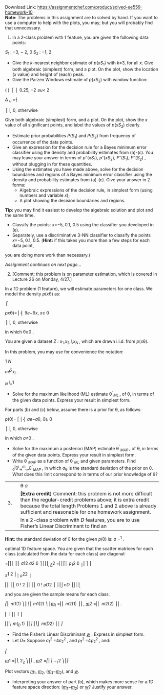 Download Link: https://assignmentchef.com/product/solved-ee559-homework-10
<br>
<strong>Note:</strong>  The problems in this assignment are to solved by hand.  If you want to use a computer to help with the plots, you may; but you will probably find that unnecessary.

<ol>

 <li>In a 2-class problem with 1 feature, you are given the following data points:</li>

</ol>

<em>S</em><sub>1 </sub>: −3, − 2, 0 <sub>  </sub><em>S</em><sub>2 </sub>: −1, 2

<ul>

 <li>Give the <em>k</em>-nearest neighbor estimate of <em>p</em>(<em>xS</em><sub>1</sub>) with <em>k</em>=3, for all <em>x</em>. Give both algebraic (simplest) form, and a plot.  On the plot, show the location (<em>x</em> value) and height of (each) peak.</li>

 <li>Give the Parzen Windows estimate of <em>p</em>(<em>xS</em><sub>2</sub>) with window function:</li>

</ul>

( ) ⎧ ⎪ 0.25, −2 ≤<em>u</em>&lt; 2

Δ <em><sub>u </sub></em>=⎨

⎪⎩ 0,      otherwise

Give both algebraic (simplest) form, and a plot.  On the plot, show the <em>x</em> value of all significant points, and label the values of <em>p</em>(<em>xS</em><sub>2</sub>) clearly.

<ul>

 <li>Estimate prior probabilities <em>P</em>(<em>S</em><sub>1</sub>) and <em>P</em>(<em>S</em><sub>2</sub>) from frequency of occurrence of the data points.</li>

 <li>Give an expression for the decision rule for a Bayes minimum error classifier using the density and probability estimates from (a)-(c). You may leave your answer in terms of  <em>p</em>ˆ(<em>xS</em><sub>1</sub>), <em>p</em>ˆ(<em>xS</em><sub>2</sub>), <em>P</em>ˆ(<em>S</em><sub>1</sub>), <em>P</em>ˆ(<em>S</em><sub>2</sub>) , without plugging in for these quantities.</li>

 <li>Using the estimates you have made above, solve for the decision boundaries and regions of a Bayes minimum error classifier using the density and probability estimates from (a)-(c). Give your answer in 2 forms:

  <ul>

   <li>Algebraic expressions of the decision rule, in simplest form (using numbers and variable <em>x</em>);</li>

   <li>A plot showing the decision boundaries and regions.</li>

  </ul></li>

</ul>

<strong>Tip:</strong> you may find it easiest to develop the algebraic solution and plot and the same time.

<ul>

 <li>Classify the points: <em>x</em>=−5, 0.1, 0.5 using the classifier you developed in (e).</li>

 <li>Separately, use a discriminative 3-NN classifier to classify the points <em>x</em>=−5, 0.1, 0.5. (<strong>Hint:</strong>  if this takes you more than a few steps for each data point,</li>

</ul>

you are doing more work than necessary.)

<em>Assignment continues on next page… </em>

<ol start="2">

 <li>[Comment: this problem is on parameter estimation, which is covered in Lecture 26 on Monday, 4/27.]</li>

</ol>

In a 1D problem (1 feature), we will estimate parameters for one class.  We model the density <em>p</em>(<em>x</em>θ) as:

⎧

<em>px</em>θ)=⎪⎨ θ<em>e</em>−θ<em>x</em>,            <em>x</em>≥ 0

⎪⎩ 0,      otherwise

in which θ≥0 .

You are given a dataset <em>Z : x</em><sub>1</sub>,<em>x</em><sub>2</sub>,!,<em>x<sub>N </sub></em>, which are drawn i.i.d. from <em>p</em>(<em>x</em>θ).

In this problem, you may use for convenience the notation:

1 <em>N</em>

<em>m</em>!<sup>∑</sup><em>x<sub>i</sub></em> .

<em><sub>N </sub></em><em>i</em><sub>=</sub>1

<ul>

 <li>Solve for the maximum likelihood (ML) estimate θ<sup>ˆ</sup><em><sub>ML </sub></em>, of θ, in terms of the given data points. Express your result in simplest form.</li>

</ul>




For parts (b) and (c) below, assume there is a prior for θ, as follows:

<em>p</em>(θ)=⎧⎪⎨   <em>ae</em>−<em>a</em>θ, θ≥ 0

⎪⎩ 0,      otherwise

in which <em>a</em>≥0 .




<ul>

 <li>Solve for the maximum a posteriori (MAP) estimate θ<sup>ˆ</sup><em><sub>MAP </sub></em>, of θ, in terms of the given data points. Express your result in simplest form.</li>

 <li>Write θ<sup>ˆ</sup><em><sub>MAP</sub></em> as a function of θ<sup>ˆ</sup><em><sub>ML</sub></em> and given parameters. Find <sub>σ</sub><sup>l</sup>θ<sup>i</sup><sub>→</sub><sup>m</sup><sub>∞</sub>θ<sup>ˆ</sup><em><sub>MAP</sub></em> , in which σ<sub>θ</sub> is the standard deviation of the prior on θ.  What does this limit correspond to in terms of our prior knowledge of θ?</li>

</ul>

<table width="632">

 <tbody>

  <tr>

   <td width="31"> </td>

   <td width="601">θ <em>a</em></td>

  </tr>

  <tr>

   <td width="31">3.</td>

   <td width="601"><strong>[Extra credit]</strong> Comment: this problem is not more difficult than the regular-credit problems above; it is extra credit because the total length Problems 1 and 2 above is already sufficient and reasonable for one homework assignment.</td>

  </tr>

  <tr>

   <td width="31"> </td>

   <td width="601">In a 2-class problem with <em>D</em> features, you are to use Fisher’s Linear Discriminant to find an</td>

  </tr>

 </tbody>

</table>

<strong>Hint:</strong>  the standard deviation of θ for the given <em>p</em>(θ) is:  σ =<sup>1</sup> .

optimal 1D feature space.  You are given that the scatter matrices for each class (calculated from the data for each class) are diagonal:

=⎡⎢⎢ ⎢⎢   σ12 σ2  0 ⎤⎥⎥⎥<sub>, <em><u>S</u></em></sub>2 =⎢⎢⎡⎢ ρ<sub>1</sub>2        0 <sub>⎥</sub>⎥ ⎤ ⎥

<em><u><sub>S</sub></u></em>1           2               ⎥          <sub>⎢           ρ</sub>22         <sub>⎥</sub>

⎢⎢ ⎢⎣                               0    ! 2          ⎥⎥          ⎢⎢ 0   ! ρ<em>D</em>2    ⎥ ⎥⎥⎦ σ<em>D                  </em>⎥⎦         ⎢⎣

and you are given the sample means for each class:

⎛⎜   <em>m</em>1(1) ⎞⎟ ⎛⎜ <em>m</em>1(2) ⎞⎟ <em><u>m</u></em><sub>1 </sub>=⎜⎜   <em>m</em>2(1) ⎟⎟ , <em><u>m</u></em>2 =⎜⎜ <em>m</em>2(2) ⎟⎟ .

⎜           !        ⎟           ⎜           !        ⎟

⎜⎜⎝ <em>m</em>(<em><sub>D </sub></em>1) ⎟⎟⎠     ⎜⎝⎜ <em>m</em>(<em>D</em>2) ⎟⎟ ⎠

<ul>

 <li>Find the Fisher’s Linear Discriminant <em><u>w</u></em> . Express in simplest form.</li>

 <li>Let <em>D</em>= Suppose σ<sub>1</sub><sup>2 </sup>=4σ<sub>2</sub><sup>2 </sup>, and ρ<sub>1</sub><sup>2 </sup>=4ρ<sub>2</sub><sup>2</sup> , and:</li>

</ul>

⎛

<em><u>m</u></em>1 =⎜⎝ 2<sub>2   </sub>⎞⎟⎠ , <em><u>m</u></em>2 =⎛⎜⎝ −<sub>1</sub>2 ⎞⎟⎠

Plot vectors <em><u>m</u></em><sub>1</sub>, <em><u>m</u></em><sub>2</sub>, (<em><u>m</u></em><sub>1</sub>−<em><u>m</u></em><sub>2</sub>),  and <em><u>w</u></em>.

<ul>

 <li>Interpreting your answer of part (b), which makes more sense for a 1D feature space direction: (<em><u>m</u></em><sub>1</sub>−<em><u>m</u></em><sub>2</sub>) or <em><u>w</u></em>?  Justify your answer.</li>

</ul>


